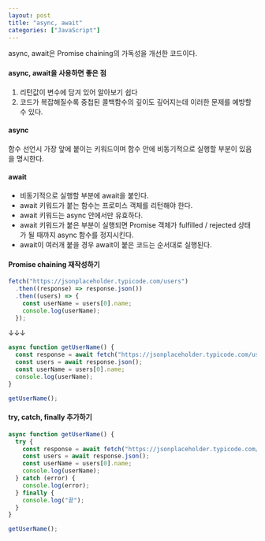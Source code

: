 ```yaml
---
layout: post
title: "async, await"
categories: ["JavaScript"]
---
```


async, await은 Promise chaining의 가독성을 개선한 코드이다.

#### async, await을 사용하면 좋은 점

1. 리턴값이 변수에 담겨 있어 알아보기 쉽다
2. 코드가 복잡해질수록 중첩된 콜백함수의 깊이도 깊어지는데 이러한 문제를 예방할 수 있다.

#### async

함수 선언시 가장 앞에 붙이는 키워드이며 함수 안에 비동기적으로 실행할 부분이 있음을 명시한다.

#### await

- 비동기적으로 실행할 부분에 await을 붙인다.
- await 키워드가 붙는 함수는 프로미스 객체를 리턴해야 한다.
- await 키워드는 async 안에서만 유효하다.
- await 키워드가 붙은 부분이 실행되면 Promise 객체가 fulfilled / rejected 상태가 될 때까지 async 함수를 정지시킨다.
- await이 여러개 붙을 경우 await이 붙은 코드는 순서대로 실행된다.

#### Promise chaining 재작성하기

```jsx
fetch("https://jsonplaceholder.typicode.com/users")
  .then((response) => response.json())
  .then((users) => {
    const userName = users[0].name;
    console.log(userName);
  });
```

↓↓↓

```jsx
async function getUserName() {
  const response = await fetch("https://jsonplaceholder.typicode.com/users");
  const users = await response.json();
  const userName = users[0].name;
  console.log(userName);
}

getUserName();
```

#### try, catch, finally 추가하기

```jsx
async function getUserName() {
  try {
    const response = await fetch("https://jsonplaceholder.typicode.com/users");
    const users = await response.json();
    const userName = users[0].name;
    console.log(userName);
  } catch (error) {
    console.log(error);
  } finally {
    console.log("끝");
  }
}

getUserName();
```
